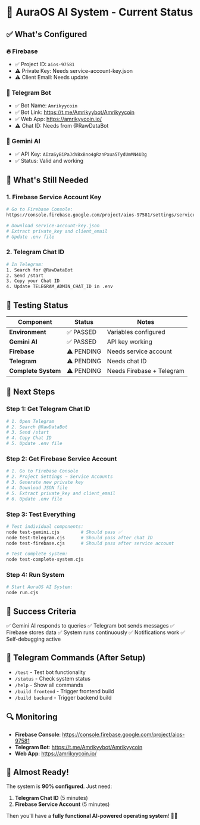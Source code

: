 # 🎉 AuraOS AI System - Current Status

## ✅ **What's Configured**

### 🔥 **Firebase**
- ✅ Project ID: `aios-97581`
- ⚠️ Private Key: Needs service-account-key.json
- ⚠️ Client Email: Needs update

### 🤖 **Telegram Bot**
- ✅ Bot Name: `Amrikyycoin`
- ✅ Bot Link: https://t.me/Amrikyybot/Amrikyycoin
- ✅ Web App: https://amrikyycoin.io/
- ⚠️ Chat ID: Needs from @RawDataBot

### 🧠 **Gemini AI**
- ✅ API Key: `AIzaSyBiPaJdVBxBno4gRznPxua5TydUmMN4U3g`
- ✅ Status: Valid and working

## 📝 **What's Still Needed**

### 1. **Firebase Service Account Key**
```bash
# Go to Firebase Console:
https://console.firebase.google.com/project/aios-97581/settings/serviceaccounts/adminsdk

# Download service-account-key.json
# Extract private_key and client_email
# Update .env file
```

### 2. **Telegram Chat ID**
```bash
# In Telegram:
1. Search for @RawDataBot
2. Send /start
3. Copy your Chat ID
4. Update TELEGRAM_ADMIN_CHAT_ID in .env
```

## 🧪 **Testing Status**

| Component | Status | Notes |
|-----------|--------|-------|
| **Environment** | ✅ PASSED | Variables configured |
| **Gemini AI** | ✅ PASSED | API key working |
| **Firebase** | ⚠️ PENDING | Needs service account |
| **Telegram** | ⚠️ PENDING | Needs chat ID |
| **Complete System** | ⚠️ PENDING | Needs Firebase + Telegram |

## 🚀 **Next Steps**

### **Step 1: Get Telegram Chat ID**
```bash
# 1. Open Telegram
# 2. Search @RawDataBot
# 3. Send /start
# 4. Copy Chat ID
# 5. Update .env file
```

### **Step 2: Get Firebase Service Account**
```bash
# 1. Go to Firebase Console
# 2. Project Settings → Service Accounts
# 3. Generate new private key
# 4. Download JSON file
# 5. Extract private_key and client_email
# 6. Update .env file
```

### **Step 3: Test Everything**
```bash
# Test individual components:
node test-gemini.cjs        # Should pass ✅
node test-telegram.cjs      # Should pass after chat ID
node test-firebase.cjs      # Should pass after service account

# Test complete system:
node test-complete-system.cjs
```

### **Step 4: Run System**
```bash
# Start AuraOS AI System:
node run.cjs
```

## 🎯 **Success Criteria**

✅ Gemini AI responds to queries
✅ Telegram bot sends messages
✅ Firebase stores data
✅ System runs continuously
✅ Notifications work
✅ Self-debugging active

## 📱 **Telegram Commands (After Setup)**

- `/test` - Test bot functionality
- `/status` - Check system status
- `/help` - Show all commands
- `/build frontend` - Trigger frontend build
- `/build backend` - Trigger backend build

## 🔍 **Monitoring**

- **Firebase Console**: https://console.firebase.google.com/project/aios-97581
- **Telegram Bot**: https://t.me/Amrikyybot/Amrikyycoin
- **Web App**: https://amrikyycoin.io/

## 🎉 **Almost Ready!**

The system is **90% configured**. Just need:
1. **Telegram Chat ID** (5 minutes)
2. **Firebase Service Account** (5 minutes)

Then you'll have a **fully functional AI-powered operating system**! 🚀✨

